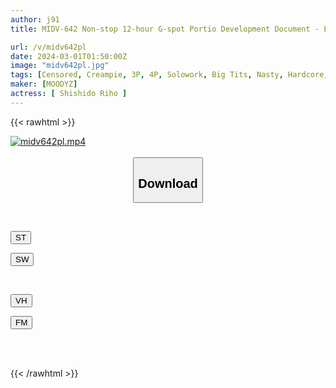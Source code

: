 ```yaml
---
author: j91
title: MIDV-642 Non-stop 12-hour G-spot Portio Development Document - Explosive Sensitivity, Intense Pistons In The Pussy, Continuous Orgasms, 15 Uterus-filled Creampies, Riho Shishido

url: /v/midv642pl
date: 2024-03-01T01:50:00Z
image: "midv642pl.jpg"
tags: [Censored, Creampie, 3P, 4P, Solowork, Big Tits, Nasty, Hardcore, Squirting	]
maker: [MOODYZ]
actress: [ Shishido Riho ]
---
```



{{< rawhtml >}}

<div class="video" data-videoid="O4Q2dMkQJlSZj0g">
    <a href="javascript:;">
        <img src="/v/midv642pl/midv642pl.jpg" width="WIDTH" height="HEIGHT" alt="midv642pl.mp4" loading="lazy">
    </a>
</div>

<script type="text/javascript" src="https://j91.asia/asset/on-demand-st.js"></script>

<br>
  <link rel="stylesheet" href="https://j91.asia/asset/bs5.css">
  
  <center>
  <button class="btn btn-primary" type="button" data-bs-toggle="collapse" data-bs-target=".multi-collapse" aria-expanded="false" aria-controls="multiCollapseExample1 multiCollapseExample2"><h2>Download</h2></button></center>
</p>
<div class="row">
  <div class="col">
    <div class="collapse multi-collapse" id="multiCollapseExample1">
      <div class="card card-body">
	      	      <br>
<div class="buttons">  
<p><a href="https://streamtape.to/v/O4Q2dMkQJlSZj0g" target="_blank"><button class="btn-hover color-3"><i class="fa fa-download"></i> ST</button></a></p>
<p><a href="https://cdnwish.com/gjfgqhpklcqf" target="_blank"><button class="btn-hover color-2"><i class="fa fa-download"></i> SW</button></a></p></div>
    </div>
  </div>
</div>
  <div class="col">
    <div class="collapse multi-collapse" id="multiCollapseExample2">
      <div class="card card-body">
	      <br>
<div class="buttons">
<p><a href="javascript:;"><button class="btn-hover color-9"><i class="fa fa-download"></i> VH</button></a></p>
<p><a href="javascript:;"><button class="btn-hover color-8"><i class="fa fa-download"></i> FM</button></a></p></div>
<br><br>
      </div>
    </div>
  </div>
</div>

{{< /rawhtml >}}